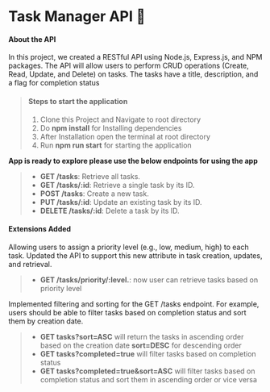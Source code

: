 # Task Manager API 📝
#### About the API
In this project, we created a RESTful API using Node.js, Express.js, and NPM packages. The API will allow users to perform CRUD operations (Create, Read, Update, and Delete) on tasks. The tasks have a title, description, and a flag for completion status
> #### Steps to start the application
> 1. Clone this Project and Navigate to root directory
> 2.  Do **npm install** for Installing dependencies
> 3. After Installation open the terminal at root directory 
> 4. Run **npm run start** for starting the application

**App is ready to explore please use the below endpoints for using the app** 
> - **GET /tasks**: Retrieve all tasks. 
> - **GET /tasks/:id**: Retrieve a single task by its ID.
> - **POST /tasks**: Create a new task.
> - **PUT /tasks/:id**: Update an existing task by its ID.
> - **DELETE /tasks/:id**: Delete a task by its ID.
#### Extensions Added
Allowing users to assign a priority level (e.g., low, medium, high) to each task. Updated the API to support this new attribute in task creation, updates, and retrieval.
> - **GET /tasks/priority/:level.**: now user can retrieve tasks based on priority level <br>

Implemented filtering and sorting for the GET /tasks endpoint. For example, users should be able to filter tasks based on completion status and sort them by creation date. 
> - **GET tasks?sort=ASC** will return the tasks in ascending order based on the creation date **sort=DESC** for descending order
> - **GET tasks?completed=true**  will filter tasks based on completion status
> - **GET tasks?completed=true&sort=ASC** will filter tasks based on completion status and sort them in ascending order or vice versa
